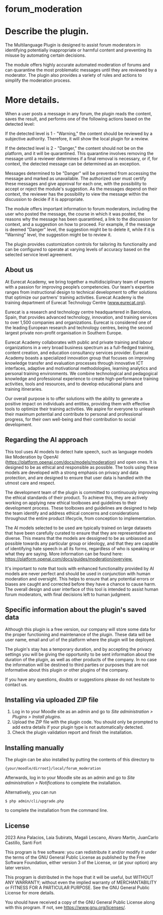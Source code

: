 # forum_moderation #

# Describe the plugin.

The Multilanguage Plugin is designed to assist forum moderators in identifying potentially inappropriate or harmful content and preventing its misuse by automating certain decisions.

The module offers highly accurate automated moderation of forums and can quarantine the most problematic messages until they are reviewed by a moderator. The plugin also provides a variety of rules and actions to simplify the moderation process.


# More details.

When a user posts a message in any forum, the plugin reads the content, saves the result, and performs one of the following actions based on the detected level:

If the detected level is 1 - "Warning," the content should be reviewed by a subjective authority. Therefore, it will show the local plugin for a review.

If the detected level is 2 - "Danger," the content should not be on the platform, and it will be quarantined. This quarantine involves removing the message until a reviewer determines if a final removal is necessary, or if, for context, the detected message can be determined as an exception.

Messages determined to be "Danger" will be prevented from accessing the message and marked as unavailable. The authorized user must certify these messages and give approval for each one, with the possibility to accept or reject the module's suggestion. As the messages depend on their context, the reviewer has the possibility to view the message within the discussion to decide if it is appropriate.

The module offers important information to forum moderators, including the user who posted the message, the course in which it was posted, the reasons why the message has been quarantined, a link to the discussion for context, and a suggestion on how to proceed. For example, if the message is deemed "Danger" level, the suggestion might be to delete it, while if it is "Warning" level, the suggestion might be to review it.

The plugin provides customization controls for tailoring its functionality and can be configured to operate at varying levels of accuracy based on the selected service level agreement.

## About us #

At Eurecat Academy, we bring together a multidisciplinary team of experts with a passion for improving people’s competencies. Our team's expertise ranges from instructional design to technical development to offer solutions that optimize our partners' training activities. Eurecat Academy is the training department of Eurecat Technology Centre (www.eurecat.org).​

​Eurecat is a research and technology centre headquartered in Barcelona, Spain, that provides advanced technology, innovation, and training services to over 1,500 companies and organizations. Eurecat is considered one of the leading European research and technology centres, being the second largest private non-profit organisation in Southern Europe.​

​Eurecat Academy collaborates with public and private training and labour organizations in a very broad business spectrum as a full-fledged training, content creation, and education consultancy services provider. Eurecat Academy boasts a specialized innovation group that focuses on improving knowledge transfer and evaluation processes through innovative ICT interfaces, adaptive and motivational methodologies, learning analytics and personal training environments. We combine technological and pedagogical knowledge and professional experience to create high-performance training activities, tools and resources, and to develop educational plans and training itineraries.​

Our overall purpose is to offer solutions with the ability to generate a positive impact on individuals and entities, providing them with effective tools to optimize their training activities. We aspire for everyone to unleash their maximum potential and contribute to personal and professional progress, for their own well-being and their contribution to social development.


## Regarding the AI approach​ #

This tool uses AI models to detect hate speech, such as language models like Moderation by OpenAI (https://platform.openai.com/docs/models/moderation) and open ones. It is designed to be as ethical and responsible as possible. The tools using these models are developed with a strong emphasis on privacy and data protection, and are designed to ensure that user data is handled with the utmost care and respect.​

The development team of the plugin is committed to continuously improving the ethical standards of their product. To achieve this, they are actively working on applying new ethical toolboxes and guidelines to their development process. These toolboxes and guidelines are designed to help the team identify and address ethical concerns and considerations throughout the entire product lifecycle, from conception to implementation. ​

​The AI models selected to be used are typically trained on large datasets that have been carefully curated to ensure that they are representative and diverse. This means that the models are dessigned to be as unbiassed as possible towards any particular group or ideology, and that they are capable of identifying hate speech in all its forms, regardless of who is speaking or what they are saying. More information can be found here: https://platform.openai.com/docs/guides/moderation/overview.​

​It's important to note that tools with enhanced functionality provided by AI models are never perfect and should be used in conjunction with human moderation and oversight. This helps to ensure that any potential errors or biases are caught and corrected before they have a chance to cause harm. The overall design and user interface of this tool is intended to assist human forum moderators, with final decisions left to human judgment.

## Specific information about the plugin's saved data #

Although this plugin is a free version, our company will store some data for the proper functioning and maintenance of the plugin. These data will be user name, email and url of the platform where the plugin will be deployed. ​

​The plugin's stay has a temporary duration, and by accepting the privacy settings you will be giving the opportunity to be sent information about the duration of the plugin, as well as other products of the company.  In no case the information will be destined to third parties or purposes that are not informative about this plugin or other plugins of the company. ​

If you have any questions, doubts or suggestions please do not hesitate to contact us. 

## Installing via uploaded ZIP file ##

1. Log in to your Moodle site as an admin and go to _Site administration >
   Plugins > Install plugins_.
2. Upload the ZIP file with the plugin code. You should only be prompted to add
   extra details if your plugin type is not automatically detected.
3. Check the plugin validation report and finish the installation.

## Installing manually ##

The plugin can be also installed by putting the contents of this directory to

    {your/moodle/dirroot}/local/forum_moderation

Afterwards, log in to your Moodle site as an admin and go to _Site administration >
Notifications_ to complete the installation.

Alternatively, you can run

    $ php admin/cli/upgrade.php

to complete the installation from the command line.

## License ##

2023 Aina Palacios, Laia Subirats, Magali Lescano, Alvaro Martin, JuanCarlo Castillo, Santi Fort

This program is free software: you can redistribute it and/or modify it under
the terms of the GNU General Public License as published by the Free Software
Foundation, either version 3 of the License, or (at your option) any later
version.

This program is distributed in the hope that it will be useful, but WITHOUT ANY
WARRANTY; without even the implied warranty of MERCHANTABILITY or FITNESS FOR A
PARTICULAR PURPOSE.  See the GNU General Public License for more details.

You should have received a copy of the GNU General Public License along with
this program.  If not, see <https://www.gnu.org/licenses/>.
